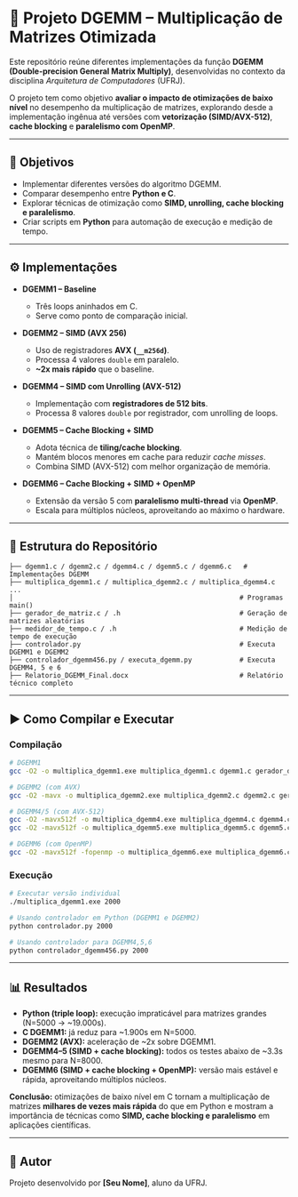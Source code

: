 # 🚀 Projeto DGEMM – Multiplicação de Matrizes Otimizada

Este repositório reúne diferentes implementações da função **DGEMM (Double-precision General Matrix Multiply)**, desenvolvidas no contexto da disciplina *Arquitetura de Computadores* (UFRJ).  

O projeto tem como objetivo **avaliar o impacto de otimizações de baixo nível** no desempenho da multiplicação de matrizes, explorando desde a implementação ingênua até versões com **vetorização (SIMD/AVX-512)**, **cache blocking** e **paralelismo com OpenMP**.

---

## 🎯 Objetivos
- Implementar diferentes versões do algoritmo DGEMM.  
- Comparar desempenho entre **Python e C**.  
- Explorar técnicas de otimização como **SIMD, unrolling, cache blocking e paralelismo**.  
- Criar scripts em **Python** para automação de execução e medição de tempo.  

---

## ⚙️ Implementações

- **DGEMM1 – Baseline**  
  - Três loops aninhados em C.  
  - Serve como ponto de comparação inicial.  

- **DGEMM2 – SIMD (AVX 256)**  
  - Uso de registradores **AVX (`__m256d`)**.  
  - Processa 4 valores `double` em paralelo.  
  - **~2x mais rápido** que o baseline.  

- **DGEMM4 – SIMD com Unrolling (AVX-512)**  
  - Implementação com **registradores de 512 bits**.  
  - Processa 8 valores `double` por registrador, com unrolling de loops.  

- **DGEMM5 – Cache Blocking + SIMD**  
  - Adota técnica de **tiling/cache blocking**.  
  - Mantém blocos menores em cache para reduzir *cache misses*.  
  - Combina SIMD (AVX-512) com melhor organização de memória.  

- **DGEMM6 – Cache Blocking + SIMD + OpenMP**  
  - Extensão da versão 5 com **paralelismo multi-thread** via **OpenMP**.  
  - Escala para múltiplos núcleos, aproveitando ao máximo o hardware.  

---

## 📂 Estrutura do Repositório
```
├── dgemm1.c / dgemm2.c / dgemm4.c / dgemm5.c / dgemm6.c   # Implementações DGEMM
├── multiplica_dgemm1.c / multiplica_dgemm2.c / multiplica_dgemm4.c ...
│                                                         # Programas main()
├── gerador_de_matriz.c / .h                              # Geração de matrizes aleatórias
├── medidor_de_tempo.c / .h                               # Medição de tempo de execução
├── controlador.py                                        # Executa DGEMM1 e DGEMM2
├── controlador_dgemm456.py / executa_dgemm.py            # Executa DGEMM4, 5 e 6
├── Relatorio_DGEMM_Final.docx                            # Relatório técnico completo
```

---

## ▶️ Como Compilar e Executar

### Compilação
```bash
# DGEMM1
gcc -O2 -o multiplica_dgemm1.exe multiplica_dgemm1.c dgemm1.c gerador_de_matriz.c medidor_de_tempo.c

# DGEMM2 (com AVX)
gcc -O2 -mavx -o multiplica_dgemm2.exe multiplica_dgemm2.c dgemm2.c gerador_de_matriz.c medidor_de_tempo.c

# DGEMM4/5 (com AVX-512)
gcc -O2 -mavx512f -o multiplica_dgemm4.exe multiplica_dgemm4.c dgemm4.c
gcc -O2 -mavx512f -o multiplica_dgemm5.exe multiplica_dgemm5.c dgemm5.c

# DGEMM6 (com OpenMP)
gcc -O2 -mavx512f -fopenmp -o multiplica_dgemm6.exe multiplica_dgemm6.c dgemm6.c
```

### Execução
```bash
# Executar versão individual
./multiplica_dgemm1.exe 2000

# Usando controlador em Python (DGEMM1 e DGEMM2)
python controlador.py 2000

# Usando controlador para DGEMM4,5,6
python controlador_dgemm456.py 2000
```

---

## 📊 Resultados

- **Python (triple loop):** execução impraticável para matrizes grandes (N=5000 → ~19.000s).  
- **C DGEMM1:** já reduz para ~1.900s em N=5000.  
- **DGEMM2 (AVX):** aceleração de ~2x sobre DGEMM1.  
- **DGEMM4–5 (SIMD + cache blocking):** todos os testes abaixo de ~3.3s mesmo para N=8000.  
- **DGEMM6 (SIMD + cache blocking + OpenMP):** versão mais estável e rápida, aproveitando múltiplos núcleos.  

**Conclusão:** otimizações de baixo nível em C tornam a multiplicação de matrizes **milhares de vezes mais rápida** do que em Python e mostram a importância de técnicas como **SIMD, cache blocking e paralelismo** em aplicações científicas.

---

## 👤 Autor
Projeto desenvolvido por **[Seu Nome]**, aluno da UFRJ.  
